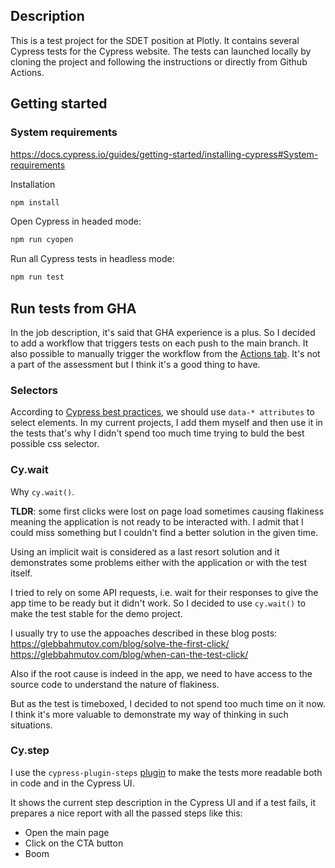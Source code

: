 ## Description
This is a test project for the SDET position at Plotly. It contains several Cypress tests for the Cypress website. The tests can launched locally by cloning the project and following the instructions or directly from Github Actions.

## Getting started
### System requirements
https://docs.cypress.io/guides/getting-started/installing-cypress#System-requirements

Installation
```bash
npm install
```
Open Cypress in headed mode:

```bash
npm run cyopen
```

Run all Cypress tests in headless mode:
```bash
npm run test
```

## Run tests from GHA
In the job description, it's said that GHA experience is a plus. So I decided to add a workflow that triggers tests on each push to the main branch. It also possible to manually trigger the workflow from the [Actions tab](https://github.com/svidersky/plotly/actions/).
It's not a part of the assessment but I think it's a good thing to have.

### Selectors
According to [Cypress best practices](https://docs.cypress.io/guides/references/best-practices#Selecting-Elements), we should use `data-* attributes` to select elements.
In my current projects, I add them myself and then use it in the tests that's why I didn't spend too much time trying to buld the best possible css selector.

### Cy.wait
Why `cy.wait()`. 

**TLDR**: some first clicks were lost on page load sometimes causing flakiness meaning the application is not ready to be interacted with. I admit that I could miss something but I couldn't find a better solution in the given time.

Using an implicit wait is considered as a last resort solution and it demonstrates some problems either with the application or with the test itself.

I tried to rely on some API requests, i.e. wait for their responses to give the app time to be ready but it didn't work. So I decided to use `cy.wait()` to make the test stable for the demo project.

I usually try to use the appoaches described in these blog posts:
https://glebbahmutov.com/blog/solve-the-first-click/
https://glebbahmutov.com/blog/when-can-the-test-click/

Also if the root cause is indeed in the app, we need to have access to the source code to understand the nature of flakiness.

But as the test is timeboxed, I decided to not spend too much time on it now. I think it's more valuable to demonstrate my way of thinking in such situations.

### Cy.step
I use the `cypress-plugin-steps` [plugin](https://github.com/filiphric/cypress-plugin-steps) to make the tests more readable both in code and in the Cypress UI.

It shows the current step description in the Cypress UI and if a test fails, it prepares a nice report with all the passed steps like this:
- Open the main page
- Click on the CTA button
- Boom
